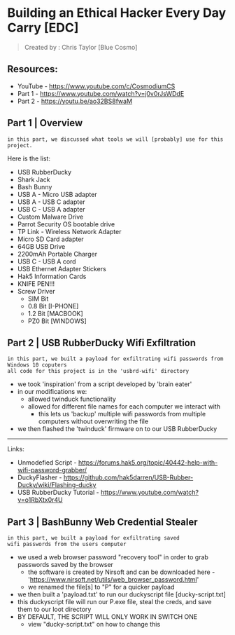 # Building an Ethical Hacker Every Day Carry [EDC]
> Created by : Chris Taylor [Blue Cosmo]

## Resources:
- YouTube - https://www.youtube.com/c/CosmodiumCS
- Part 1 - https://www.youtube.com/watch?v=j0v0rJsWDdE 
- Part 2 - https://youtu.be/ao32BS8fwaM

## Part 1 | Overview
```
in this part, we discussed what tools we will [probably] use for this project.
```
Here is the list:
- USB RubberDucky
- Shark Jack
- Bash Bunny
- USB A - Micro USB adapter
- USB A - USB C adapter
- USB C - USB A adapter
- Custom Malware Drive
- Parrot Security OS bootable drive
- TP Link - Wireless Network Adapter
- Micro SD Card adapter
- 64GB USB Drive
- 2200mAh Portable Charger
- USB C - USB A cord
- USB Ethernet Adapter Stickers
- Hak5 Information Cards
- KNIFE PEN!!!
- Screw Driver 
  - SIM Bit
  - 0.8 Bit [I-PHONE]
  - 1.2 Bit [MACBOOK]
  - PZ0 Bit [WINDOWS]

## Part 2 | USB RubberDucky Wifi Exfiltration
```
in this part, we built a payload for exfiltrating wifi passwords from Windows 10 coputers
all code for this project is in the 'usbrd-wifi' directory
```
- we took 'inspiration' from a script developed by 'brain eater'
- in our modifications we:
  - allowed twinduck functionality
  - allowed for different file names for each computer we interact with
    - this lets us 'backup' multiple wifi passwords from multiple computers without overwriting the file
- we then flashed the 'twinduck' firmware on to our USB RubberDucky
---
Links:
- Unmodefied Script - https://forums.hak5.org/topic/40442-help-with-wifi-password-grabber/
- DuckyFlasher - https://github.com/hak5darren/USB-Rubber-Ducky/wiki/Flashing-ducky 
- USB RubberDucky Tutorial - https://www.youtube.com/watch?v=o1RbXtx0r4U 

## Part 3 | BashBunny Web Credential Stealer
```
in this part, we built a payload for exfiltrating saved 
wifi passwords from the users computer
```
- we used a web browser password "recovery tool" in order to grab passwords saved by the browser
    - the software is created by Nirsoft and can be downloaded here - 'https://www.nirsoft.net/utils/web_browser_password.html'
    - we renamed the file[s] to "P" for a quicker payload
- we then built a 'payload.txt' to run our duckyscript file [ducky-script.txt]
- this duckyscript file will run our P.exe file, steal the creds, and save them to our loot directory
- BY DEFAULT, THE SCRIPT WILL ONLY WORK IN SWITCH ONE
    - view "ducky-script.txt" on how to change this
